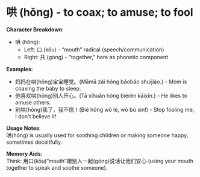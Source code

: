 # **哄 (hǒng) - to coax; to amuse; to fool**

**Character Breakdown**:  
- 哄 (hǒng):
  - Left: 口 (kǒu) - “mouth” radical (speech/communication)
  - Right: 共 (gòng) - “together,” here as phonetic component

**Examples**:  
- 妈妈在哄(hǒng)宝宝睡觉。(Māmā zài hǒng bǎobǎo shuìjiào.) - Mom is coaxing the baby to sleep.  
- 他喜欢哄(hǒng)别人开心。(Tā xǐhuān hǒng biérén kāixīn.) - He likes to amuse others.  
- 别哄(hǒng)我了，我不信！(Bié hǒng wǒ le, wǒ bù xìn!) - Stop fooling me, I don't believe it!

**Usage Notes**:  
哄(hǒng) is usually used for soothing children or making someone happy, sometimes deceitfully.

**Memory Aids**:  
Think: 用口(kǒu)“mouth”跟别人一起(gòng)说话让他们安心 (using your mouth together to speak and soothe someone).